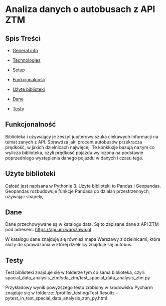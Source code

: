 # Analiza danych o autobusach z API ZTM
## Spis Treści

* [General info](#general-info)
* [Technologies](#technologies)
* [Setup](#setup)

* [Funkcjonalność](#funkcjonalność)
* [Użyte biblioteki](#biblioteki)
* [Dane](#dane)
* [Testy](#testy)

## Funkcjonalność
Biblioteka i używający je zeszyt jupiterowy szuka ciekawych informacji na temat zanych z API.
Sprawdza jaki procent autobusów przekracza prędkość, w jakich dzielnicach najwięcej.
Te konkluzje bazują na tym co wylicza biblioteka, czyli prędkość pojazdu wyliczona na podstawie poprzedniego wystąpienia danego pojazdu w danych i czasu tego.


## Użyte biblioteki
Całość jest napisana w Pythonie 3.
Użyte biblioteki to Pandas i Geopandas. Geopandas rozbudowuje funkcje Pandasa do działań przestrzennych, używając shapely,

## Dane
Dane przechowywane są w katalogu data. Są to zapisane dane z API ZTM pod adresem:
https://api.um.warszawa.pl

W katalogu dane znajduję się również mapa Warszawy z dzielnicami, która służy do sprawdzania w której dzielnicy znajduje się autobus.

## Testy
Test biblioteki znajduje się w folderze tym co sama biblioteka, czyli:
spacial_data_analysis_ztm/sda_ztm/test_spacial_data_analysis_ztm.py

Przykładowy wynik powyższego testu zrobiony w środowisku Pycharm znajduje się w folderze:
/profiler_testing/Test Results - pytest_in_test_spacial_data_analysis_ztm_py.html